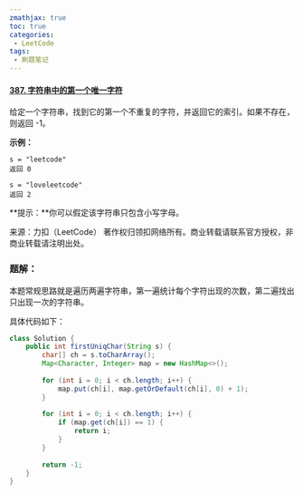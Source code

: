 ```yaml
---
zmathjax: true
toc: true
categories:
 - LeetCode
tags:
 - 刷题笔记
---
```


#### [387. 字符串中的第一个唯一字符](https://leetcode-cn.com/problems/first-unique-character-in-a-string/)

给定一个字符串，找到它的第一个不重复的字符，并返回它的索引。如果不存在，则返回 -1。

<!--more-->

**示例：**

```
s = "leetcode"
返回 0

s = "loveleetcode"
返回 2
```

**提示：**你可以假定该字符串只包含小写字母。

来源：力扣（LeetCode）
著作权归领扣网络所有。商业转载请联系官方授权，非商业转载请注明出处。

### 题解：

本题常规思路就是遍历两遍字符串，第一遍统计每个字符出现的次数，第二遍找出只出现一次的字符串。

具体代码如下：

```java
class Solution {
    public int firstUniqChar(String s) {
        char[] ch = s.toCharArray();
        Map<Character, Integer> map = new HashMap<>();
        
        for (int i = 0; i < ch.length; i++) {
            map.put(ch[i], map.getOrDefault(ch[i], 0) + 1);
        }
        
        for (int i = 0; i < ch.length; i++) {
            if (map.get(ch[i]) == 1) {
                return i;
            }
        }
        
        return -1;
    }
}
```

